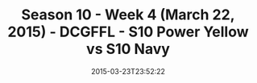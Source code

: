---
title: Season 10 - Week 4 (March 22, 2015) - DCGFFL - S10 Power Yellow vs S10 Navy
teams-score:
- team: _teams/s10-power-yellow.md
  score:
- team: _teams/s10-navy.md
  score: 6
mvp: Joe C. (Power Yellow), Tyler E. (Navy)
game-ball: N/A
season: 10
week: 4
date: '2015-03-23T23:52:22'
pageid: season-10-week-four-4435-vs-4433
---